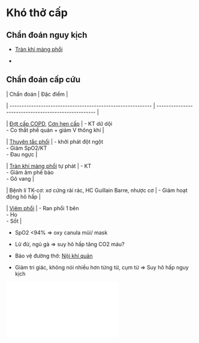 # Khó thở cấp  
## Chẩn đoán nguy kịch  
- [Tràn khí màng phổi](Tr%C3%A0n%20kh%C3%AD%20m%C3%A0ng%20ph%E1%BB%95i.md)  
-   
  
  
  
## Chẩn đoán cấp cứu  
  
  
| Chẩn đoán                                                   | Đặc điểm                                             |  
| ----------------------------------------------------------- | ---------------------------------------------------- |  
| [Đợt cấp COPD](../%C4%90%E1%BB%A3t%20c%E1%BA%A5p%20COPD.md), [Cơn hen cấp](./C%C6%A1n%20hen%20c%E1%BA%A5p.md)                           | - KT dữ dội<br>- Co thắt phế quản + giảm V thông khí |  
| [Thuyên tắc phổi](./Thuy%C3%AAn%20t%E1%BA%AFc%20ph%E1%BB%95i.md)                                         | - khởi phát đột ngột<br>- Giảm SpO2/KT<br>- Đau ngực |  
| [Tràn khí màng phổi](Tr%C3%A0n%20kh%C3%AD%20m%C3%A0ng%20ph%E1%BB%95i.md) tự phát                              | - KT<br>- Giảm âm phế bào<br>- Gõ vang               |  
| Bệnh lí TK-cơ: xơ cứng rải rác, HC Guillain Barre, nhược cơ | - Giảm hoạt động hô hấp                              |  
| [Viêm phổi](../The%20TRIO/000%20Zettlekasten/UMP/BM%20NHI/BM%20NHI%20-%20Tot%20nghiep/HO%20HAP/VI%C3%8AM%20PH%E1%BB%94I.md)                                               | - Ran phổi 1 bên<br>- Ho<br>- Sốt                    |  
  
- SpO2 <94% => oxy canula mũi/ mask  
- Lừ đừ, ngủ gà => suy hô hấp tăng CO2 máu?  
- Bảo vệ đường thở: [Nội khí quản](../The%20TRIO/N%E1%BB%99i%20kh%C3%AD%20qu%E1%BA%A3n.md)  
- Giảm tri giác, không nói nhiều hơn từng từ, cụm từ => Suy hô hấp nguy kịch  
  
  
  
  
  
  
![Khó thở cấp](../Kh%C3%B3%20th%E1%BB%9F%20c%E1%BA%A5p.canvas.md)  
  
